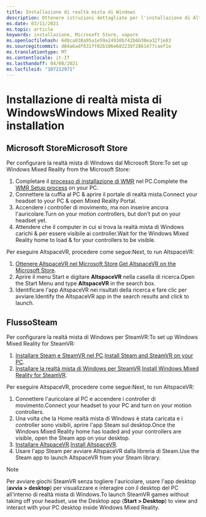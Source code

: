```yaml
---
title: Installazione di realtà mista di Windows
description: Ottenere istruzioni dettagliate per l'installazione di AltspaceVR in un dispositivo di realtà mista di Windows dagli archivi Microsoft o Steam.
ms.date: 03/11/2021
ms.topic: article
keywords: installazione, Microsoft Store, vapore
ms.openlocfilehash: 6d0ca038a95a1e59a24910b742b6b30ea3271e83
ms.sourcegitcommit: d84a6adf631ff02b106e682238f2861477caef1e
ms.translationtype: MT
ms.contentlocale: it-IT
ms.lasthandoff: 04/08/2021
ms.locfileid: "107212971"
---
```

# <a name="windows-mixed-reality-installation"></a><span data-ttu-id="67d6d-104">Installazione di realtà mista di Windows</span><span class="sxs-lookup"><span data-stu-id="67d6d-104">Windows Mixed Reality installation</span></span>

## <a name="microsoft-store"></a><span data-ttu-id="67d6d-105">Microsoft Store</span><span class="sxs-lookup"><span data-stu-id="67d6d-105">Microsoft Store</span></span>

<span data-ttu-id="67d6d-106">Per configurare la realtà mista di Windows dal Microsoft Store:</span><span class="sxs-lookup"><span data-stu-id="67d6d-106">To set up Windows Mixed Reality from the Microsoft Store:</span></span>
1. <span data-ttu-id="67d6d-107">Completare il [processo di installazione di WMR](https://docs.microsoft.com/windows/mixed-reality/enthusiast-guide/set-up-windows-mixed-reality) nel PC.</span><span class="sxs-lookup"><span data-stu-id="67d6d-107">Complete the [WMR Setup process](https://docs.microsoft.com/windows/mixed-reality/enthusiast-guide/set-up-windows-mixed-reality) on your PC.</span></span>
2. <span data-ttu-id="67d6d-108">Connettere la cuffia al PC & aprire il portale di realtà mista.</span><span class="sxs-lookup"><span data-stu-id="67d6d-108">Connect your headset to your PC & open Mixed Reality Portal.</span></span>
3. <span data-ttu-id="67d6d-109">Accendere i controller di movimento, ma non inserire ancora l'auricolare.</span><span class="sxs-lookup"><span data-stu-id="67d6d-109">Turn on your motion controllers, but don’t put on your headset yet.</span></span>
4. <span data-ttu-id="67d6d-110">Attendere che il computer in cui si trova la realtà mista di Windows carichi & per essere visibile ai controller.</span><span class="sxs-lookup"><span data-stu-id="67d6d-110">Wait for the Windows Mixed Reality home to load & for your controllers to be visible.</span></span>

<span data-ttu-id="67d6d-111">Per eseguire AltspaceVR, procedere come segue:</span><span class="sxs-lookup"><span data-stu-id="67d6d-111">Next, to run AltspaceVR:</span></span>
1. <span data-ttu-id="67d6d-112">[Ottenere AltspaceVR nel Microsoft Store](https://www.microsoft.com/p/altspacevr/9nvr7mn2fchq).</span><span class="sxs-lookup"><span data-stu-id="67d6d-112">[Get AltspaceVR on the Microsoft Store](https://www.microsoft.com/p/altspacevr/9nvr7mn2fchq).</span></span>
2. <span data-ttu-id="67d6d-113">Aprire il menu Start e digitare **AltspaceVR** nella casella di ricerca.</span><span class="sxs-lookup"><span data-stu-id="67d6d-113">Open the Start Menu and type **AltspaceVR** in the search box.</span></span>
3. <span data-ttu-id="67d6d-114">Identificare l'app AltspaceVR nei risultati della ricerca e fare clic per avviare.</span><span class="sxs-lookup"><span data-stu-id="67d6d-114">Identify the AltspaceVR app in the search results and click to launch.</span></span>

## <a name="steam"></a><span data-ttu-id="67d6d-115">Flusso</span><span class="sxs-lookup"><span data-stu-id="67d6d-115">Steam</span></span>

<span data-ttu-id="67d6d-116">Per configurare la realtà mista di Windows per SteamVR:</span><span class="sxs-lookup"><span data-stu-id="67d6d-116">To set up Windows Mixed Reality for SteamVR:</span></span>
1. <span data-ttu-id="67d6d-117">[Installare Steam e SteamVR nel PC](https://support.steampowered.com/kb_article.php?ref=5608-UPAH-6427).</span><span class="sxs-lookup"><span data-stu-id="67d6d-117">[Install Steam and SteamVR on your PC](https://support.steampowered.com/kb_article.php?ref=5608-UPAH-6427).</span></span>
2. <span data-ttu-id="67d6d-118">[Installare la realtà mista di Windows per SteamVR](http://store.steampowered.com/app/719950/Windows_Mixed_Reality_SteamVR_preview/).</span><span class="sxs-lookup"><span data-stu-id="67d6d-118">[Install Windows Mixed Reality for SteamVR](http://store.steampowered.com/app/719950/Windows_Mixed_Reality_SteamVR_preview/).</span></span>

<span data-ttu-id="67d6d-119">Per eseguire AltspaceVR, procedere come segue:</span><span class="sxs-lookup"><span data-stu-id="67d6d-119">Next, to run AltspaceVR:</span></span>
1. <span data-ttu-id="67d6d-120">Connettere l'auricolare al PC e accendere i controller di movimento.</span><span class="sxs-lookup"><span data-stu-id="67d6d-120">Connect your headset to your PC and turn on your motion controllers.</span></span>
2. <span data-ttu-id="67d6d-121">Una volta che la Home realtà mista di Windows è stata caricata e i controller sono visibili, aprire l'app Steam sul desktop.</span><span class="sxs-lookup"><span data-stu-id="67d6d-121">Once the Windows Mixed Reality home has loaded and your controllers are visible, open the Steam app on your desktop.</span></span>
3. <span data-ttu-id="67d6d-122">[Installare AltspaceVR](https://store.steampowered.com/app/407060/AltspaceVR/).</span><span class="sxs-lookup"><span data-stu-id="67d6d-122">[Install AltspaceVR](https://store.steampowered.com/app/407060/AltspaceVR/).</span></span>
4. <span data-ttu-id="67d6d-123">Usare l'app Steam per avviare AltspaceVR dalla libreria di Steam.</span><span class="sxs-lookup"><span data-stu-id="67d6d-123">Use the Steam app to launch AltspaceVR from your Steam library.</span></span>

> [!NOTE]
> <span data-ttu-id="67d6d-124">Per avviare giochi SteamVR senza togliere l'auricolare, usare l'app desktop (**avvia > desktop**) per visualizzare e interagire con il desktop del PC all'interno di realtà mista di Windows.</span><span class="sxs-lookup"><span data-stu-id="67d6d-124">To launch SteamVR games without taking off your headset, use the Desktop app (**Start > Desktop**) to view and interact with your PC desktop inside Windows Mixed Reality.</span></span>